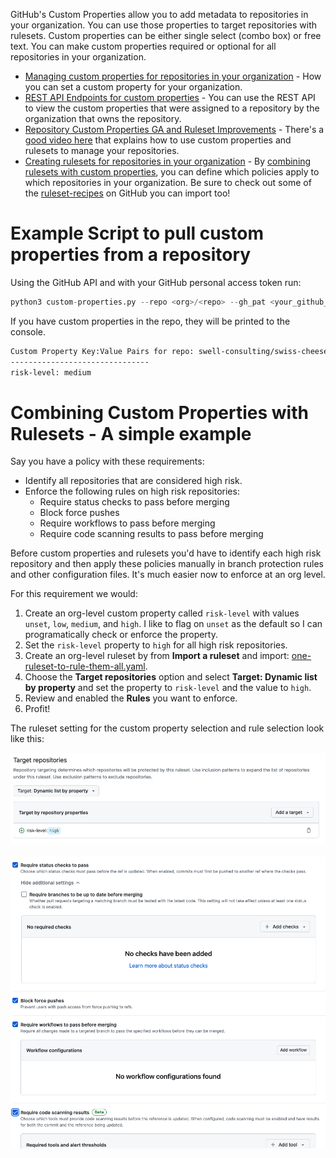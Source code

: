GitHub's Custom Properties allow you to add metadata to repositories in your organization. You can use those properties to target repositories with rulesets. Custom properties can be either single select (combo box) or free text. You can make custom properties required or optional for all repositories in your organization.

* [Managing custom properties for repositories in your organization](https://docs.github.com/en/organizations/managing-organization-settings/managing-custom-properties-for-repositories-in-your-organization#searching-and-filtering-repositories-by-custom-properties-values) - How you can set a custom property for your organization.
*  [REST API Endpoints for custom properties](https://docs.github.com/en/rest/repos/custom-properties?apiVersion=2022-11-28)  - You can use the REST API to view the custom properties that were assigned to a repository by the organization that owns the repository.
* [Repository Custom Properties GA and Ruleset Improvements](https://github.blog/changelog/2024-02-14-repository-custom-properties-ga-and-ruleset-improvements/) - There's a [good video here](https://www.youtube.com/watch?v=z0CYdcqZxyQ) that explains how to use custom properties and rulesets to manage your repositories.
* [Creating rulesets for repositories in your organization](https://docs.github.com/en/enterprise-cloud@latest/organizations/managing-organization-settings/creating-rulesets-for-repositories-in-your-organization) - By [combining rulesets with custom properties](https://docs.github.com/en/enterprise-cloud@latest/organizations/managing-organization-settings/creating-rulesets-for-repositories-in-your-organization#choosing-which-repositories-to-target-in-your-organization), you can define which policies apply to which repositories in your organization. Be sure to check out some of the [ruleset-recipes](https://github.com/github/ruleset-recipes) on GitHub you can import too!

# Example Script to pull custom properties from a repository

Using the GitHub API and with your GitHub personal access token run:

``` python
python3 custom-properties.py --repo <org>/<repo> --gh_pat <your_github_personal_access_token>
```

If you have custom properties in the repo, they will be printed to the console.

``` bash
Custom Property Key:Value Pairs for repo: swell-consulting/swiss-cheese
-------------------------------
risk-level: medium
```
# Combining Custom Properties with Rulesets - A simple example

Say you have a policy with these requirements:

* Identify all repositories that are considered high risk.
* Enforce the following rules on high risk repositories:
    - Require status checks to pass before merging
    - Block force pushes
    - Require workflows to pass before merging
    - Require code scanning results to pass before merging

Before custom properties and rulesets you'd have to identify each high risk repository and then apply these policies manually in branch protection rules and other configuration files. It's much easier now to enforce at an org level.

For this requirement we would:

1. Create an org-level custom property called `risk-level` with values `unset`, `low`, `medium`, and `high`. I like to flag on `unset` as the default so I can programatically check or enforce the property.
1. Set the `risk-level` property to `high` for all high risk repositories.
1. Create an org-level ruleset by from **Import a ruleset** and import: [one-ruleset-to-rule-them-all.yaml](https://github.com/github/ruleset-recipes/blob/main/branch-rulesets/org-rulesets/one-ruleset-to-rule-them-all.json). 
1. Choose the **Target repositories** option and select **Target: Dynamic list by property** and set the property to `risk-level` and the value to `high`. 
1. Review and enabled the **Rules** you want to enforce.
1. Profit!

The ruleset setting for the custom property selection and rule selection look like this:

![./img/target_repos.png](./img/target_repos.png)

![./img/status_checks.png](./img/status_checks.png)


